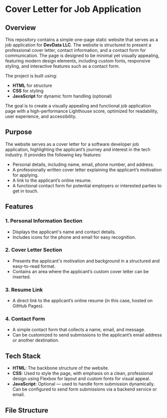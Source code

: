 # Cover Letter for Job Application

## Overview
This repository contains a simple one-page static website that serves as a job application for **DevData LLC**. The website is structured to present a professional cover letter, contact information, and a contact form for communication. The page is designed to be minimal yet visually appealing, featuring modern design elements, including custom fonts, responsive styling, and interactive features such as a contact form.

The project is built using:
- **HTML** for structure
- **CSS** for styling
- **JavaScript** for dynamic form handling (optional)
  
The goal is to create a visually appealing and functional job application page with a high-performance Lighthouse score, optimized for readability, user experience, and accessibility.

## Purpose
The website serves as a cover letter for a software developer job application, highlighting the applicant’s journey and interest in the tech industry. It provides the following key features:
- Personal details, including name, email, phone number, and address.
- A professionally written cover letter explaining the applicant’s motivation for applying.
- A link to the applicant’s online resume.
- A functional contact form for potential employers or interested parties to get in touch.

## Features
### 1. **Personal Information Section**
   - Displays the applicant's name and contact details.
   - Includes icons for the phone and email for easy recognition.
   
### 2. **Cover Letter Section**
   - Presents the applicant's motivation and background in a structured and easy-to-read format.
   - Contains an area where the applicant’s custom cover letter can be inserted.

### 3. **Resume Link**
   - A direct link to the applicant’s online resume (in this case, hosted on GitHub Pages).

### 4. **Contact Form**
   - A simple contact form that collects a name, email, and message.
   - Can be customized to send submissions to the applicant’s email address or another destination.

## Tech Stack
- **HTML**: The backbone structure of the website.
- **CSS**: Used to style the page, with emphasis on a clean, professional design using Flexbox for layout and custom fonts for visual appeal.
- **JavaScript**: Optional — used to handle form submission dynamically. Can be configured to send form submissions via a backend service or email.

## File Structure
